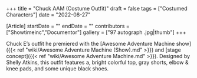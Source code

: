 +++
title = "Chuck AAM (Costume Outfit)"
draft = false
tags = ["Costumed Characters"]
date = "2022-08-27"

[Article]
startDate = ""
endDate = ""
contributors = ["Showtimeinc","Documentor"]
gallery = ["97 autograph .jpg|thumb"]
+++

Chuck E’s outfit he premiered with the [Awesome Adventure Machine show]({{< ref "wiki/Awesome Adventure Machine (Show).md" >}}) and [stage concept]({{< ref "wiki/Awesome Adventure Machine.md" >}}). Designed by Shelly Atkins, this outfit features a, bright colorful top, gray shorts, elbow & knee pads, and some unique black shoes.